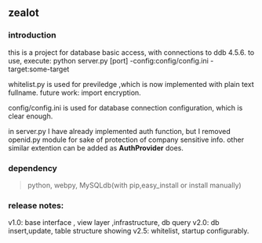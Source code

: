 ## zealot

### introduction
this is a project for database basic access, with connections to ddb 4.5.6.
to use, execute: 
python server.py [port] -config:config/config.ini -target:some-target

whitelist.py is used for previledge ,which is now implemented with plain text fullname. future work: import encryption.

config/config.ini is used for database connection configuration, which is clear enough.  

in server.py I have already implemented auth function, but I removed openid.py module for sake of protection of company sensitive info. other similar extention can be added as **AuthProvider** does.

### dependency
> python, webpy, MySQLdb(with pip,easy_install or install manually)

### release notes:
v1.0:  base interface , view layer ,infrastructure, db query
v2.0:  db insert,update, table structure showing
v2.5:  whitelist, startup configurably.

